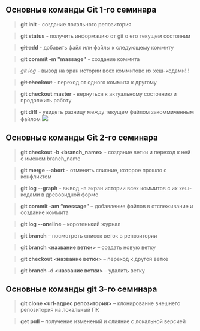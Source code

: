 ## Основные команды Git 1-го семинара 

>**git init** - создание локального репозитория 

>**git status** - получить информацию от git о его текущем состоянии

>~~**git add**~~ - добавить файл или файлы к следующему коммиту 

>**git commit -m "massage"** - создание коммита

>*git log* - вывод на эран истории всех коммитовс их хеш-кодами!!!

>~~**git checkout**~~ - переход от одного коммита к другому

>**git checkout master** - вернуться к актуальному состоянию и продолжить работу

>**git diff** - увидеть разницу между текущем файлом закоммиченным файлом 
![](https://uhd.name/uploads/posts/2022-09/1662406731_32-uhd-name-p-koltso-nasti-ivleevoi-devushka-oboi-47.jpg) 

## Основные команды Git 2-го семинара  

> **git checkout  -b <branch_name>** - создание ветки и переход к ней  с именем branch_name

> **git merge --abort** - отменить слияние, которое прошло с конфликтом

> **git log --graph** - вывод на экран истории всех коммитов с их хеш-кодами в древовидной форме

> **git commit -am “message”** – добавление файлов в отслеживание и       создание коммита

> **git log --oneline** – коротенький журнал

> **git branch** – посмотреть список веток в репозитории

> **git branch <название ветки>** – создать новую ветку

> **git checkout <название ветки>** – переход к другой веткe 

> **git branch -d <название ветки>** – удалить ветку

## Основные команды git 3-го семинара

> **git clone <url-адрес репозитория>** – клонирование внешнего репозитория на  локальный ПК

> **get pull** – получение изменений и слияние с локальной версией

